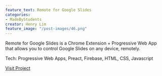 ```yaml
---
feature_text: Remote for Google Slides
categories:
- MadeByStudents
creator: Henry Lim
feature_image: "/post-images/46.png"
---
```


Remote for Google Slides is a Chrome Extension + Progressive Web App that allows you to control Google Slides on any device, remotely.

Tech: Progressive Web Apps, Preact, Firebase, HTML, CSS, Javascript

[Visit Project](https://chrome.google.com/webstore/detail/google-slides-remote/pojijacppbhikhkmegdoechbfiiibppi?utm_source=itsociety)